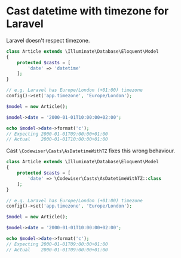 # Cast datetime with timezone for Laravel

Laravel doesn't respect timezone. 

```php
class Article extends \Illuminate\Database\Eloquent\Model
{
    protected $casts = [
        'date' => 'datetime'
    ];
}
```

```php
// e.g. Laravel has Europe/London (+01:00) timezone
config()->set('app.timezone', 'Europe/London');

$model = new Article();

$model->date = '2000-01-01T10:00:00+02:00';

echo $model->date->format('c');
// Expecting 2000-01-01T09:00:00+01:00
// Actual    2000-01-01T10:00:00+01:00
```

Cast `\Codewiser\Casts\AsDatetimeWithTZ` fixes this wrong behaviour.

```php
class Article extends \Illuminate\Database\Eloquent\Model
{
    protected $casts = [
        'date' => \Codewiser\Casts\AsDatetimeWithTZ::class
    ];
}
```

```php
// e.g. Laravel has Europe/London (+01:00) timezone
config()->set('app.timezone', 'Europe/London');

$model = new Article();

$model->date = '2000-01-01T10:00:00+02:00';

echo $model->date->format('c');
// Expecting 2000-01-01T09:00:00+01:00
// Actual    2000-01-01T09:00:00+01:00
```
